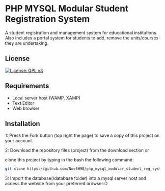 # PHP MYSQL Modular Student Registration System

A student registration and management system for educational institutions. Also includes a portal system for students to add, remove the units/courses they are undertaking.

## License
[![License: GPL v3](https://img.shields.io/badge/License-GPLv3-blue.svg)](https://www.gnu.org/licenses/gpl-3.0)

## Requirements
* Local server host (WAMP, XAMP)
* Text Editor
* Web browser

## Installation

1: Press the Fork button (top right the page) to save a copy of this project on your account.

2: Download the repository files (project) from the download section or 

clone this project by typing in the bash the following command:

```bash
git clone https://github.com/NoelH98/php_mysql_modular_student_reg_system.git
```
3: Import the database(/database folder) into a mysql server host  and access the website from your preferred browser:D
